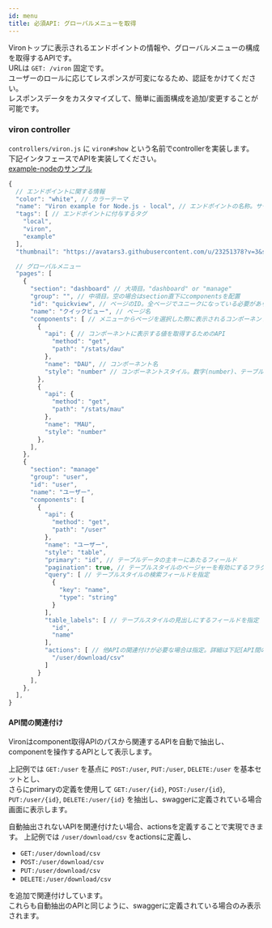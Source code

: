 ```yaml
---
id: menu
title: 必須API: グローバルメニューを取得
---
```


Vironトップに表示されるエンドポイントの情報や、グローバルメニューの構成を取得するAPIです。  
URLは `GET: /viron` 固定です。  
ユーザーのロールに応じてレスポンスが可変になるため、認証をかけてください。  
レスポンスデータをカスタマイズして、簡単に画面構成を追加/変更することが可能です。 

### viron controller

`controllers/viron.js` に `viron#show` という名前でcontrollerを実装します。  
下記インタフェースでAPIを実装してください。  
[example-nodeのサンプル](https://github.com/cam-inc/viron/blob/develop/example-node/controllers/viron.js)

```javascript
{
  // エンドポイントに関する情報
  "color": "white", // カラーテーマ
  "name": "Viron example for Node.js - local", // エンドポイントの名称。サービス名や環境など
  "tags": [ // エンドポイントに付与するタグ
    "local",
    "viron",
    "example"
  ],
  "thumbnail": "https://avatars3.githubusercontent.com/u/23251378?v=3&s=200" // サムネイル画像URL

  // グローバルメニュー
  "pages": [ 
    {
      "section": "dashboard" // 大項目。"dashboard" or "manage"
      "group": "", // 中項目。空の場合はsection直下にcomponentsを配置
      "id": "quickview", // ページのID。全ページでユニークになっている必要があります
      "name": "クイックビュー", // ページ名
      "components": [ // メニューからページを選択した際に表示されるコンポーネントの一覧
        {
          "api": { // コンポーネントに表示する値を取得するためのAPI
            "method": "get",
            "path": "/stats/dau"
          },
          "name": "DAU", // コンポーネント名
          "style": "number" // コンポーネントスタイル。数字(number)、テーブル(table)の他に各種グラフ(graph-*)が利用できます
        },
        {
          "api": {
            "method": "get",
            "path": "/stats/mau"
          },
          "name": "MAU",
          "style": "number"
        },
      ],
    },
    {
      "section": "manage"
      "group": "user",
      "id": "user",
      "name": "ユーザー",
      "components": [
        {
          "api": {
            "method": "get",
            "path": "/user"
          },
          "name": "ユーザー",
          "style": "table",
          "primary": "id", // テーブルデータの主キーにあたるフィールド
          "pagination": true, // テーブルスタイルのページャーを有効にするフラグ
          "query": [ // テーブルスタイルの検索フィールドを指定
            {
              "key": "name",
              "type": "string"
            }
          ],
          "table_labels": [ // テーブルスタイルの見出しにするフィールドを指定
            "id",
            "name"
          ],
          "actions": [ // 他APIの関連付けが必要な場合は指定。詳細は下記[API間の関連付け]を参照
            "/user/download/csv"
          ]
        }
      ],
    },
  ],
}
```

#### API間の関連付け

Vironはcomponent取得APIのパスから関連するAPIを自動で抽出し、componentを操作するAPIとして表示します。  

上記例では `GET:/user` を基点に `POST:/user`, `PUT:/user`, `DELETE:/user` を基本セットとし、  
さらにprimaryの定義を使用して `GET:/user/{id}`, `POST:/user/{id}`, `PUT:/user/{id}`, `DELETE:/user/{id}` を抽出し、swaggerに定義されている場合画面に表示します。  
  
自動抽出されないAPIを関連付けたい場合、actionsを定義することで実現できます。
上記例では `/user/download/csv` をactionsに定義し、 

- `GET:/user/download/csv`
- `POST:/user/download/csv`
- `PUT:/user/download/csv`
- `DELETE:/user/download/csv`

を追加で関連付けしています。  
これらも自動抽出のAPIと同じように、swaggerに定義されている場合のみ表示されます。
